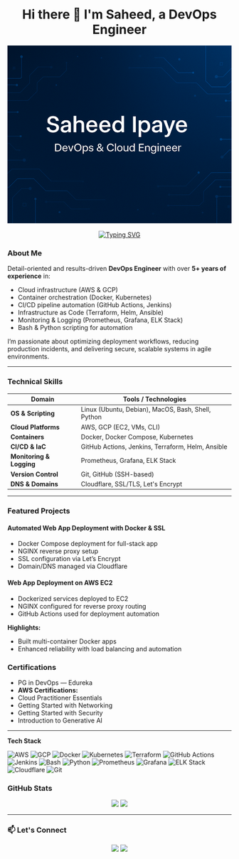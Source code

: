<h1 align="center">Hi there 👋 I'm Saheed, a DevOps Engineer</h1>
<p align="center">
  <img src="banner.png" alt="Saheed Ipaye – DevOps & Cloud Engineer Banner" style="width:100%;height:400px; object-fit:cover;"/>
</p>
<p align="center">
  <a href="https://github.com/DenverCoder1/readme-typing-svg">
    <img src="https://readme-typing-svg.demolab.com?font=Fira+Code&weight=500&size=24&pause=1000&color=3F8AC7&center=true&vCenter=true&width=800&lines=DevOps+Engineer+%7C+Cloud+%7C+CI%2FCD+%7C+Kubernetes;Automating+Infrastructure+and+Workflows;Building+Scalable+and+Secure+Systems;Let%E2%80%99s+automate+all+the+things!" alt="Typing SVG" />
  </a>
</p>


### About Me

Detail-oriented and results-driven **DevOps Engineer** with over **5+ years of experience** in:

- Cloud infrastructure (AWS & GCP)
- Container orchestration (Docker, Kubernetes)
- CI/CD pipeline automation (GitHub Actions, Jenkins)
- Infrastructure as Code (Terraform, Helm, Ansible)
- Monitoring & Logging (Prometheus, Grafana, ELK Stack)
- Bash & Python scripting for automation

I’m passionate about optimizing deployment workflows, reducing production incidents, and delivering secure, scalable systems in agile environments.

---

### Technical Skills

| Domain                  | Tools / Technologies                                       |
|-------------------------|-------------------------------------------------------------|
| **OS & Scripting**      | Linux (Ubuntu, Debian), MacOS, Bash, Shell, Python         |
| **Cloud Platforms**     | AWS, GCP (EC2, VMs, CLI)                                    |
| **Containers**          | Docker, Docker Compose, Kubernetes                          |
| **CI/CD & IaC**         | GitHub Actions, Jenkins, Terraform, Helm, Ansible           |
| **Monitoring & Logging**| Prometheus, Grafana, ELK Stack                              |
| **Version Control**     | Git, GitHub (SSH-based)                                     |
| **DNS & Domains**       | Cloudflare, SSL/TLS, Let's Encrypt                          |

---

### Featured Projects

#### **Automated Web App Deployment with Docker & SSL**
- Docker Compose deployment for full-stack app
- NGINX reverse proxy setup
- SSL configuration via Let’s Encrypt
- Domain/DNS managed via Cloudflare

#### **Web App Deployment on AWS EC2**
- Dockerized services deployed to EC2
- NGINX configured for reverse proxy routing
- GitHub Actions used for deployment automation

**Highlights:**
- Built multi-container Docker apps
- Enhanced reliability with load balancing and automation

### Certifications 
-  PG in DevOps — Edureka  
-  **AWS Certifications:**
  - Cloud Practitioner Essentials  
  - Getting Started with Networking  
  - Getting Started with Security  
  - Introduction to Generative AI  

---
**Tech Stack**

<p align="left">
  <img src="https://img.shields.io/badge/AWS-232F3E?style=for-the-badge&logo=amazon-aws&logoColor=white" alt="AWS" />
  <img src="https://img.shields.io/badge/Google%20Cloud-4285F4?style=for-the-badge&logo=google-cloud&logoColor=white" alt="GCP" />
  <img src="https://img.shields.io/badge/Docker-2496ED?style=for-the-badge&logo=docker&logoColor=white" alt="Docker" />
  <img src="https://img.shields.io/badge/Kubernetes-326CE5?style=for-the-badge&logo=kubernetes&logoColor=white" alt="Kubernetes" />
  <img src="https://img.shields.io/badge/Terraform-7B42BC?style=for-the-badge&logo=terraform&logoColor=white" alt="Terraform" />
  <img src="https://img.shields.io/badge/GitHub%20Actions-2088FF?style=for-the-badge&logo=github-actions&logoColor=white" alt="GitHub Actions" />
  <img src="https://img.shields.io/badge/Jenkins-D24939?style=for-the-badge&logo=jenkins&logoColor=white" alt="Jenkins" />
  <img src="https://img.shields.io/badge/Bash-4EAA25?style=for-the-badge&logo=gnubash&logoColor=white" alt="Bash" />
  <img src="https://img.shields.io/badge/Python-3776AB?style=for-the-badge&logo=python&logoColor=white" alt="Python" />
  <img src="https://img.shields.io/badge/Prometheus-E6522C?style=for-the-badge&logo=prometheus&logoColor=white" alt="Prometheus" />
  <img src="https://img.shields.io/badge/Grafana-F46800?style=for-the-badge&logo=grafana&logoColor=white" alt="Grafana" />
  <img src="https://img.shields.io/badge/ELK%20Stack-005571?style=for-the-badge&logo=elastic&logoColor=white" alt="ELK Stack" />
  <img src="https://img.shields.io/badge/Cloudflare-F38020?style=for-the-badge&logo=cloudflare&logoColor=white" alt="Cloudflare" />
  <img src="https://img.shields.io/badge/Git-F05032?style=for-the-badge&logo=git&logoColor=white" alt="Git" />
</p>


### GitHub Stats

<p align="center">
  <img src="https://github-readme-stats.vercel.app/api?username=your-github-username&show_icons=true&theme=tokyonight" />
  <img src="https://github-readme-stats.vercel.app/api/top-langs/?username=your-github-username&layout=compact&theme=tokyonight" />
</p>

---

### 📫 Let's Connect

<p align="center">
  <a href="mailto:your.email@example.com"><img src="https://img.shields.io/badge/email-D14836?style=for-the-badge&logo=gmail&logoColor=white"/></a>
  <a href="https://linkedin.com/in/your-profile"><img src="https://img.shields.io/badge/linkedin-blue?style=for-the-badge&logo=linkedin&logoColor=white"/></a>
</p>



